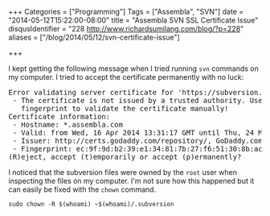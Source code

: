 +++
Categories = ["Programming"]
Tags = ["Assembla", "SVN"]
date = "2014-05-12T15:22:00-08:00"
title = "Assembla SVN SSL Certificate Issue"
disqusIdentifier = "228 http://www.richardsumilang.com/blog/?p=228"
aliases = ["/blog/2014/05/12/svn-certificate-issue"]

+++

I kept getting the following message when I tried running `svn` commands on my
computer. I tried to accept the certificate permanently with no luck:

<pre>Error validating server certificate for 'https://subversion.assembla.com:443':
 - The certificate is not issued by a trusted authority. Use the
   fingerprint to validate the certificate manually!
Certificate information:
 - Hostname: *.assembla.com
 - Valid: from Wed, 16 Apr 2014 13:31:17 GMT until Thu, 24 Mar 2016 19:30:40 GMT
 - Issuer: http://certs.godaddy.com/repository/, GoDaddy.com, Inc., Scottsdale, Arizona, US
 - Fingerprint: ec:9f:9d:b2:39:e1:34:81:7b:27:f6:51:30:8b:ac:41:5b:62:09:19
(R)eject, accept (t)emporarily or accept (p)ermanently?
</pre>

I noticed that the subversion files were owned by the `root` user when
inspecting the files on my computer. I'm not sure how this happened but it can
easily be fixed with the `chown` command.

<pre><code class="language-bash" title="Fix SVN permissions">sudo chown -R $(whoami) ~$(whoami)/.subversion</code></pre>
